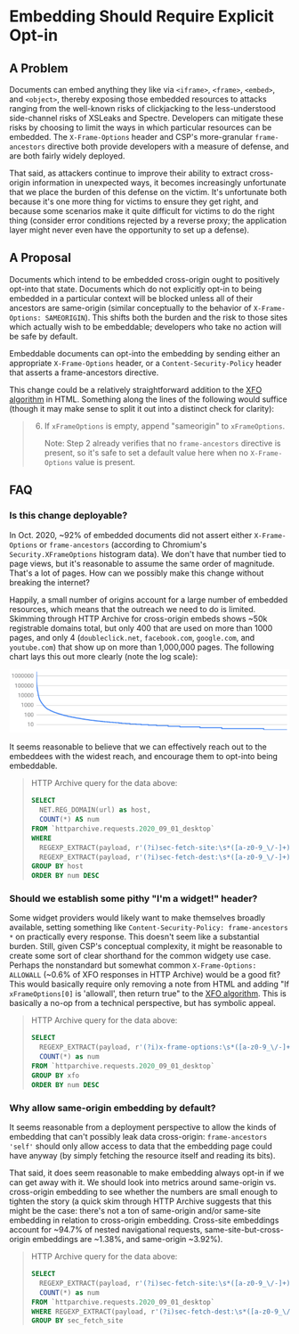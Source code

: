 # Embedding Should Require Explicit Opt-in

## A Problem

Documents can embed anything they like via `<iframe>`, `<frame>`, `<embed>`, and `<object>`, thereby exposing those embedded resources to attacks ranging from the well-known risks of clickjacking to the less-understood side-channel risks of XSLeaks and Spectre. Developers can mitigate these risks by choosing to limit the ways in which particular resources can be embedded. The `X-Frame-Options` header and CSP's more-granular `frame-ancestors` directive both provide developers with a measure of defense, and are both fairly widely deployed.

That said, as attackers continue to improve their ability to extract cross-origin information in unexpected ways, it becomes increasingly unfortunate that we place the burden of this defense on the victim. It's unfortunate both because it's one more thing for victims to ensure they get right, and because some scenarios make it quite difficult for victims to do the right thing (consider error conditions rejected by a reverse proxy; the application layer might never even have the opportunity to set up a defense).


## A Proposal

Documents which intend to be embedded cross-origin ought to positively opt-into that state. Documents which do not explicitly opt-in to being embedded in a particular context will be blocked unless all of their ancestors are same-origin (similar conceptually to the behavior of `X-Frame-Options: SAMEORIGIN`). This shifts both the burden and the risk to those sites which actually wish to be embeddable; developers who take no action will be safe by default.

Embeddable documents can opt-into the embedding by sending either an appropriate `X-Frame-Options` header, or a `Content-Security-Policy` header that asserts a frame-ancestors directive.

This change could be a relatively straightforward addition to the [XFO algorithm](https://html.spec.whatwg.org/#check-a-navigation-response's-adherence-to-x-frame-options) in HTML. Something along the lines of the following would suffice (though it may make sense to split it out into a distinct check for clarity):

> 6. If `xFrameOptions` is empty, append "sameorigin" to `xFrameOptions`.
>
>    Note: Step 2 already verifies that no `frame-ancestors` directive is present, so it's safe to set a default value here when no `X-Frame-Options` value is present.

## FAQ

### Is this change deployable?

In Oct. 2020, ~92% of embedded documents did not assert either `X-Frame-Options` or `frame-ancestors` (according to Chromium's `Security.XFrameOptions` histogram data). We don't have that number tied to page views, but it's reasonable to assume the same order of magnitude. That's a lot of pages. How can we possibly make this change without breaking the internet?

Happily, a small number of origins account for a large number of embedded resources, which means that the outreach we need to do is limited. Skimming through HTTP Archive for cross-origin embeds shows ~50k registrable domains total, but only 400 that are used on more than 1000 pages, and only 4 (`doubleclick.net`, `facebook.com`, `google.com`, and `youtube.com`) that show up on more than 1,000,000 pages. The following chart lays this out more clearly (note the log scale):

![A chart showing the above data](chart.png)

It seems reasonable to believe that we can effectively reach out to the embeddees with the widest reach, and encourage them to opt-into being embeddable.

> HTTP Archive query for the data above:
> 
> ```sql
> SELECT
>   NET.REG_DOMAIN(url) as host,
>   COUNT(*) AS num
> FROM `httparchive.requests.2020_09_01_desktop`
> WHERE
>   REGEXP_EXTRACT(payload, r'(?i)sec-fetch-site:\s*([a-z0-9_\/-]+)') != "same-origin" AND
>   REGEXP_EXTRACT(payload, r'(?i)sec-fetch-dest:\s*([a-z0-9_\/-]+)') = "iframe"
> GROUP BY host
> ORDER BY num DESC
> ```

### Should we establish some pithy "I'm a widget!" header?

Some widget providers would likely want to make themselves broadly available, setting something like `Content-Security-Policy: frame-ancestors *` on practically every response. This doesn't seem like a substantial burden. Still, given CSP's conceptual complexity, it might be reasonable to create some sort of clear shorthand for the common widgety use case. Perhaps the nonstandard but somewhat common `X-Frame-Options: ALLOWALL` (~0.6% of XFO responses in HTTP Archive) would be a good fit? This would basically require only removing a note from HTML and adding "If `xFrameOptions[0]` is 'allowall', then return true" to the [XFO algorithm](https://html.spec.whatwg.org/#check-a-navigation-response's-adherence-to-x-frame-options). This is basically a no-op from a technical perspective, but has symbolic appeal.

> HTTP Archive query for the data above:
>
> ```sql
> SELECT
>   REGEXP_EXTRACT(payload, r'(?i)x-frame-options:\s*([a-z0-9_\/-]+)') AS xfo,
>   COUNT(*) as num
> FROM `httparchive.requests.2020_09_01_desktop`
> GROUP BY xfo
> ORDER BY num DESC
> ```

### Why allow same-origin embedding by default?

It seems reasonable from a deployment perspective to allow the kinds of embedding that can't possibly leak data cross-origin: `frame-ancestors 'self'` should only allow access to data that the embedding page could have anyway (by simply fetching the resource itself and reading its bits).

That said, it does seem reasonable to make embedding always opt-in if we can get away with it. We should look into metrics around same-origin vs. cross-origin embedding to see whether the numbers are small enough to tighten the story (a quick skim through HTTP Archive suggests that this might be the case: there's not a ton of same-origin and/or same-site embedding in relation to cross-origin embedding. Cross-site embeddings account for ~94.7% of nested navigational requests, same-site-but-cross-origin embeddings are ~1.38%, and same-origin ~3.92%).

> HTTP Archive query for the data above:
>
> ```sql
> SELECT
>   REGEXP_EXTRACT(payload, r'(?i)sec-fetch-site:\s*([a-z0-9_\/-]+)') AS sec_fetch_site,
>   COUNT(*) as num
> FROM `httparchive.requests.2020_09_01_desktop`
> WHERE REGEXP_EXTRACT(payload, r'(?i)sec-fetch-dest:\s*([a-z0-9_\/-]+)') = "iframe"
> GROUP BY sec_fetch_site
> ```
